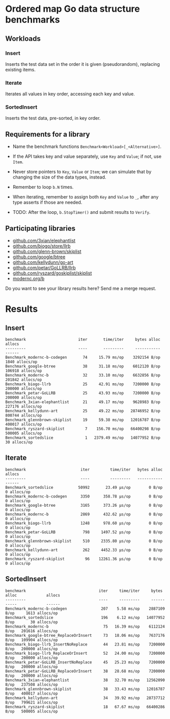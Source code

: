 # Ordered map Go data structure benchmarks

## Workloads

### Insert

Inserts the test data set in the order it is given (pseudorandom),
replacing existing items.

### Iterate

Iterates all values in key order, accessing each key and value.

### SortedInsert

Inserts the test data, pre-sorted, in key order.


## Requirements for a library

  - Name the benchmark functions
    `Benchmark<Workload>[_<Alternative>]`.

  - If the API takes key and value separately, use `Key` and `Value`;
    if not, use `Item`.

  - Never store pointers to `Key`, `Value` or `Item`; we can simulate
	that by changing the size of the data types, instead.

  - Remember to loop `b.N` times.

  - When iterating, remember to assign both `Key` and `Value` to `_`,
	after any type asserts if those are needed.

  - TODO: After the loop, `b.StopTimer()` and submit results to `Verify`.

## Participating libraries

- [github.com/3xian/elephantlist](https://github.com/3xian/elephantlist)
- [github.com/biogo/store/llrb](https://github.com/biogo/store)
- [github.com/glenn-brown/skiplist](https://github.com/glenn-brown/skiplist)
- [github.com/google/btree](https://github.com/google/btree)
- [github.com/kellydunn/go-art](https://github.com/kellydunn/go-art)
- [github.com/petar/GoLLRB/llrb](https://github.com/petar/GoLLRB)
- [github.com/ryszard/goskiplist/skiplist](https://github.com/ryszard/goskiplist)
- [modernc.org/b](https://gitlab.com/cznic/b)

Do you want to see your library results here? Send me a merge request.

# Results

## Insert
```
benchmark                       iter       time/iter     bytes alloc             allocs
---------                       ----       ---------     -----------             ------
Benchmark_modernc-b-codegen       74     15.79 ms/op    3292154 B/op     1840 allocs/op
Benchmark_google-btree            38     31.18 ms/op    6012120 B/op   106918 allocs/op
Benchmark_modernc-b               32     33.10 ms/op    6632856 B/op   201842 allocs/op
Benchmark_biogo-llrb              25     42.91 ms/op    7200000 B/op   200000 allocs/op
Benchmark_petar-GoLLRB            25     43.93 ms/op    7200000 B/op   200000 allocs/op
Benchmark_3xian-elephantlist      21     49.17 ms/op    9628983 B/op   227176 allocs/op
Benchmark_kellydunn-art           25     49.22 ms/op   28746952 B/op   800744 allocs/op
Benchmark_glennbrown-skiplist     19     59.38 ms/op   12016787 B/op   400017 allocs/op
Benchmark_ryszard-skiplist         7    156.70 ms/op   66400298 B/op   500005 allocs/op
Benchmark_sortedslice              1   2379.49 ms/op   14077952 B/op       30 allocs/op
```

## Iterate
```
benchmark                        iter         time/iter   bytes alloc        allocs
---------                        ----         ---------   -----------        ------
Benchmark_sortedslice           50992       23.49 μs/op        0 B/op   0 allocs/op
Benchmark_modernc-b-codegen      3350      358.78 μs/op        0 B/op   0 allocs/op
Benchmark_google-btree           3165      373.26 μs/op        0 B/op   0 allocs/op
Benchmark_modernc-b              2869      432.62 μs/op        0 B/op   0 allocs/op
Benchmark_biogo-llrb             1248      978.60 μs/op        0 B/op   0 allocs/op
Benchmark_petar-GoLLRB            798     1497.52 μs/op        0 B/op   0 allocs/op
Benchmark_glennbrown-skiplist     510     2335.80 μs/op        0 B/op   0 allocs/op
Benchmark_kellydunn-art           262     4452.33 μs/op        0 B/op   0 allocs/op
Benchmark_ryszard-skiplist         96    12261.36 μs/op        0 B/op   0 allocs/op
```

## SortedInsert
```
benchmark                                iter     time/iter     bytes alloc             allocs
---------                                ----     ---------     -----------             ------
Benchmark_modernc-b-codegen               207    5.58 ms/op    2887109 B/op     1613 allocs/op
Benchmark_sortedslice                     196    6.12 ms/op   14077952 B/op       30 allocs/op
Benchmark_modernc-b                        75   16.39 ms/op    6112124 B/op   201616 allocs/op
Benchmark_google-btree_ReplaceOrInsert     73   18.06 ms/op    7637176 B/op   109904 allocs/op
Benchmark_biogo-llrb_InsertNoReplace       44   23.81 ms/op    7200000 B/op   200000 allocs/op
Benchmark_biogo-llrb_ReplaceOrInsert       52   24.00 ms/op    7200000 B/op   200000 allocs/op
Benchmark_petar-GoLLRB_InsertNoReplace     45   25.23 ms/op    7200000 B/op   200000 allocs/op
Benchmark_petar-GoLLRB_ReplaceOrInsert     38   28.68 ms/op    7200000 B/op   200000 allocs/op
Benchmark_3xian-elephantlist               38   32.70 ms/op   12562090 B/op   237508 allocs/op
Benchmark_glennbrown-skiplist              38   33.43 ms/op   12016787 B/op   400017 allocs/op
Benchmark_kellydunn-art                    34   39.92 ms/op   28737712 B/op   799621 allocs/op
Benchmark_ryszard-skiplist                 18   67.67 ms/op   66400286 B/op   500005 allocs/op
```
